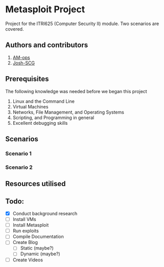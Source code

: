 # Metasploit Project
Project for the ITRI625 (Computer Security II) module. Two scenarios are covered.

## Authors and contributors
1. [AM-ops](https://github.com/AM-ops)
2. [Josh-SCG](https://github.com/Josh-SCG)


## Prerequisites
The following knowledge was needed before we began this project
1. Linux and the Command Line
2. Virtual Machines
3. Networks, File Management, and Operating Systems
4. Scripting, and Programming in general
5. Excellent debugging skills

## Scenarios

### Scenario 1

### Scenario 2

## Resources utilised

## Todo:
- [x] Conduct background research
- [ ] Install VMs
- [ ] Install Metasploit
- [ ] Run exploits
- [ ] Compile Documentation
- [ ] Create Blog
  - [ ] Static (maybe?)
  - [ ] Dynamic (maybe?)
- [ ] Create Videos
